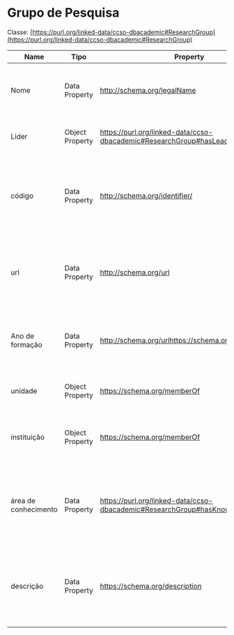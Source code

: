 # Grupo de Pesquisa

Classe: [https://purl.org/linked-data/ccso-dbacademic#ResearchGroup](https://purl.org/linked-data/ccso-dbacademic#ResearchGroup)

| Name | Tipo | Property | Descrição | Exemplo | Tipo de dado (range) |
| --- | --- | --- | --- | --- | --- |
| Nome | Data Property | http://schema.org/legalName | Essa propriedade indica o nome oficial de um grupo de pesquisa | Laboratório de Inteligência Artificial e Análise de Dados | http://www.w3.org/2000/01/rdf-schema#Literal |
| Lider | Object Property |  https://purl.org/linked-data/ccso-dbacademic#ResearchGroup#hasLeader | Ligar líder associado a grupo de pesquisa. | http://exemplo.org/leaders#mariaSantos | http://xmlns.com/foaf/0.1/Person |
| código | Data Property | http://schema.org/identifier/ | Essa propriedade indica um código ou identificador único associado ao grupo de pesquisa. | GRP2023-005 | http://www.w3.org/2000/01/rdf-schema#Literal |
| url | Data Property | http://schema.org/url | Essa propriedade indica o endereço da página web oficial do grupo de pesquisa. | http://www.universidadexyz.edu/laboratorio-ia-ad | http://www.w3.org/2001/XMLSchema#anyURI |
| Ano de formação | Data Property | http://schema.org/urlhttps://schema.org/foundingDate | Essa propriedade indica o ano de formação ou criação do grupo de pesquisa. | 2026 | https://www.notion.so<http://www.w3.org/2001/XMLSchema#date> |
| unidade | Object Property | https://schema.org/memberOf | Ligar unidade associado grupo de pequisa | https://purl.org/dbacademic/organization#dbGroup | http://schema.org/EducationalOrganization |
| instituição | Object Property | https://schema.org/memberOf | Propriedade representa a ligação da instituição e o grupo de pesquisa. | http://pt.dbpedia.org/resource/Universidade_Federal_do_Maranhão | http://schema.org/EducationalOrganization |
| área de conhecimento  | Data Property |  https://purl.org/linked-data/ccso-dbacademic#ResearchGroup#hasKnowledgeArea | Essa propriedade indica a área de conhecimento à qual o grupo de pesquisa está relacionado. | Inteligência Artificial e Ciência de Dados | https://www.notion.so<http://www.w3.org/2001/XMLSchema#string> |
| descrição | Data Property | https://schema.org/description | Essa propriedade contém uma descrição detalhada do foco e das atividades do grupo de pesquisa. | O Laboratório de Inteligência Artificial e Análise de Dados se dedica à pesquisa de algoritmos de aprendizado de máquina e técnicas avançadas de análise de dados para resolver problemas complexos em diversas áreas. | http://www.w3.org/2000/01/rdf-schema#Literal |